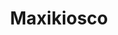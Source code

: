 ---
title: "Maxikiosco"
url: /ciudad-autonoma-de-buenos-aires/maxikiosco-avenida-francisco-beiro/
shop: comodidad
---